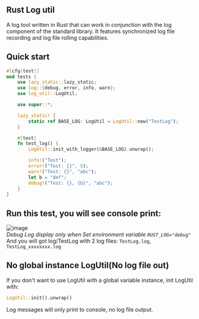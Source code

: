 ## Rust Log util
A log tool written in Rust that can work in conjunction with the log component of the standard library. It features synchronized log file recording and log file rolling capabilities.

## Quick start
```rust
#[cfg(test)]
mod tests {
    use lazy_static::lazy_static;
    use log::{debug, error, info, warn};
    use log_util::LogUtil;

    use super::*;

    lazy_static! {
        static ref BASE_LOG: LogUtil = LogUtil::new("TestLog");
    }

    #[test]
    fn test_log() {
        LogUtil::init_with_logger(&BASE_LOG).unwrap();

        info!("Test");
        error!("Test: {}", 5);
        warn!("Test: {}", "abc");
        let b = "def";
        debug!("Test: {}, {b}", "abc");
    }
}
```
## Run this test, you will see console print:
![image](https://github.com/user-attachments/assets/52f5d24c-2110-4be7-b3a3-5acea45ed528) <br>
*Debug Log display only when Set environment variable `RUST_LOG="debug"`* <br>
And you will got log/TestLog with 2 log files: `TestLog.log`, `TestLog_xxxxxxxx.log`

## No global instance LogUtil(No log file out)
If you don't want to use LogUtil with a global variable instance, init LogUtil with:
```rust
LogUtil::init().unwrap()
```
Log messages will only print to console, no log file output.